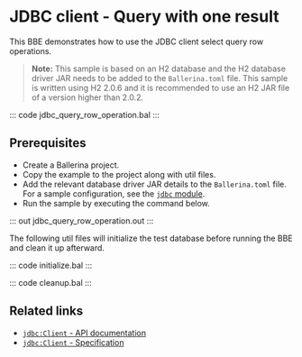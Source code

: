 # JDBC client - Query with one result

This BBE demonstrates how to use the JDBC client select query row operations.

>**Note:** This sample is based on an H2 database and the H2 database driver JAR needs to be added to the `Ballerina.toml` file. This sample is written using H2 2.0.6 and it is recommended to use an H2 JAR file of a version higher than 2.0.2.

::: code jdbc_query_row_operation.bal :::

## Prerequisites
- Create a Ballerina project.
- Copy the example to the project along with util files.
- Add the relevant database driver JAR details to the `Ballerina.toml` file. For a sample configuration, see the [`jdbc` module](https://lib.ballerina.io/ballerinax/java.jdbc/latest/).
- Run the sample by executing the command below.

::: out jdbc_query_row_operation.out :::

The following util files will initialize the test database before running the BBE and clean it up afterward.

::: code initialize.bal :::

::: code cleanup.bal :::

## Related links
- [`jdbc:Client` - API documentation](https://lib.ballerina.io/ballerinax/java.jdbc/latest/)
- [`jdbc:Client` - Specification](https://github.com/ballerina-platform/module-ballerinax-java.jdbc/blob/master/docs/spec/spec.md#2-client)
